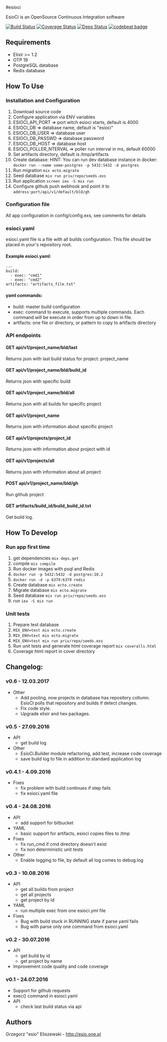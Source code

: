 #esioci

EsioCi is an OpenSource Continuous Integration software

[![Build Status](https://travis-ci.org/esioci/esioci.svg?branch=master)](https://travis-ci.org/esioci/esioci)
[![Coverage Status](https://coveralls.io/repos/github/esioci/esioci/badge.svg)](https://coveralls.io/github/esioci/esioci)
[![Deps Status](https://beta.hexfaktor.org/badge/all/github/esioci/esioci.svg)](https://beta.hexfaktor.org/github/esioci/esioci)
[![codebeat badge](https://codebeat.co/badges/7480d1d8-cd6e-4565-977d-8ee8260db250)](https://codebeat.co/projects/github-com-esioci-esioci)

## Requirements
* Elixir >= 1.2
* OTP 19
* PostgreSQL database
* Redis database

## How To Use
### Installation and Configuration
1. Download source code
2. Configure application via ENV variables
  1. ESIOCI_API_PORT       => port witch esioci starts, default is 4000
  2. ESIOCI_DB             => database name, default is "esioci"
  3. ESIOCI_DB_USER        => database user
  4. ESIOCI_DB_PASSWD      => database password
  5. ESIOCI_DB_HOST        => database host
  6. ESIOCI_POLLER_NTERVAL => poller run interval in ms, default 60000
  3. Set artifacts directory, default is /tmp/artifacts
3. Create database:
  HINT: You can run dev database instance in docker: `docker run --name some-postgres -p 5432:5432 -d postgres`
4. Run migration `mix ecto.migrate`
5. Seed database `mix run priv/repo/seeds.exs`
6. Run application `screen iex -S mix run`
7. Configure github push webhook and point it to `address:port/api/v1/default/bld/gh`

### Configuration file
All app configuration in config/config.exs, see comments for details


### esioci.yaml
esioci.yaml file is a file with all builds configuration. This file should be placed in your's repository root.

#### Example esioci.yaml:
```
---
build:
  - exec: "cmd1"
  - exec: "cmd2"
artifacts: "artifacts_file.txt"
```

#### yaml commands:

* build: master build configuration
* exec: command to execute, supports multiple commands. Each command will be execute in order from up to down in file.
* artifacts: one file or directory, or pattern to copy to artifacts directory

### API endpoints

#### GET api/v1/**project_name**/bld/last
Returns json with last build status for project: project_name

#### GET api/v1/**project_name**/bld/**build_id**
Returns json with specific build

#### GET api/v1/**project_name**/bld/all
Returns json with all builds for specific project

#### GET api/v1/**project_name**
Returns json with information about specific project

#### GET api/v1/projects/**project_id**
Returns json with information about project with id

#### GET api/v1/projects/all
Returns json with information about all project

#### POST api/v1/**project_name**/bld/gh
Run github project

#### GET artifacts/**build_id**/build_**build_id**.txt
Get build log.

## How To Develop
### Run app first time
1. get dependencies `mix deps.get`
1. compile `mix compile`
1. Run docker images with psql and Redis
  1. `docker run -p 5432:5432 -d postgres:10.2`
  1. `docker run -d -p 6379:6379 redis`
1. Create database `mix ecto.create`
1. Migrate database `mix ecto.migrate`
1. Seed database `mix run priv/repo/seeds.exs`
1. run `iex -S mix run`

### Unit tests
1. Prepare test database
  1. `MIX_ENV=test mix ecto.create`
  1. `MIX_ENV=test mix ecto.migrate`
  1. `MIX_ENV=test mix run priv/repo/seeds.exs`
1. Run unit tests and generate html coverage report `mix coveralls.html`
2. Coverage html report in cover directory

## Changelog:

### v0.6 - 12.03.2017
* Other
    - Add pooling, now projects in database has repository collumn. EsioCI polls that repository and builds if detect changes.
    - Fix code style.
    - Upgrade elixir and hex packages.

### v0.5 - 27.09.2016
* API
    - get build log
* Other
    - EsioCi.Builder module refactoring, add test, increase code coverage
    - save build log to file in addition to standard application log

### v0.4.1 - 4.09.2016
* Fixes
    - fix problem with build continues if step fails
    - fix esioci.yaml file

### v0.4 - 24.08.2016
* API
    - add support for bitbucket
* YAML
    - basic support for artifacts, esioci copies files to /tmp
* Fixes
    - fix run_cmd if cmd directory doesn't exist
    - fix non deterministic unit tests
* Other
    - Enable logging to file, by default all log comes to debug.log

### v0.3 - 10.08.2016
* API
    - get all builds from project
    - get all projects
    - get project by id
* YAML
    - run multiple exec from one esioci.yml file
* Fixes
    - Bug with build stuck in RUNNING state if parse yaml fails
    - Bug with parse only one command from esioci.yaml

### v0.2 - 30.07.2016
* API
    - get build by id
    - get project by name
* Improvement code quality and code coverage

### v0.1 - 24.07.2016
* Support for github requests
* exec() command in esioci.yaml
* API
    - check last build status via api

Authors
-----
Grzegorz "esio" Eliszewski - http://esio.one.pl
